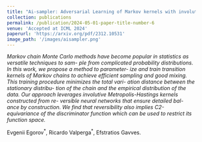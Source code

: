 ```yaml
---
title: "Ai-sampler: Adversarial Learning of Markov kernels with involutive maps"
collection: publications
permalink: /publication/2024-05-01-paper-title-number-6
venue: 'Accepted at ICML 2024'
paperurl: 'https://arxiv.org/pdf/2312.10531'
image_path: '/images/aisampler.png'
---
```


*Markov chain Monte Carlo methods have become popular in statistics as versatile techniques to sam- ple from complicated probability distributions. In this work, we propose a method to parameter- ize and train transition kernels of Markov chains to achieve efficient sampling and good mixing. This training procedure minimizes the total vari- ation distance between the stationary distribu- tion of the chain and the empirical distribution of the data. Our approach leverages involutive Metropolis-Hastings kernels constructed from re- versible neural networks that ensure detailed bal- ance by construction. We find that reversibility also implies C2-equivariance of the discriminator function which can be used to restrict its function space.*


<p>Evgenii Egorov<sup>*</sup>, Ricardo Valperga<sup>*</sup>, Efstratios Gavves.</p>




